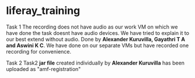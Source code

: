 # liferay_training

Task 1
The recording does not have audio as our work VM on which we have done the task doesnt have audio devices. We have tried to explain it to our best extend without audio.
Done by **Alexander Kuruvilla, Gayathri T A and Aswini K C**. We have done on our separate VMs but have recorded one recording for convenience.

Task 2
Task2 **jar file** created individually by **Alexander Kuruvilla** has been uploaded as "amf-registration"
